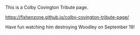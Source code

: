 This is a Colby Covington Tribute page.

https://fishenzone.github.io/colby-covington-tribute-page/

Have fun watching him destroying Woodley on September 19!
